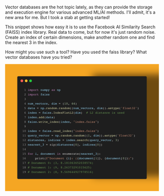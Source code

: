 Vector databases are the hot topic lately, as they can provide the storage and execution engine for various advanced ML/AI methods. I'll admit, it's a new area for me. But I took a stab at getting started!

This snippet shows how easy it is to use the Facebook AI Similarity Search (FAISS) index library. Real data to come, but for now it's just random noise. Create an index of certain dimensions, make another random one and find the nearest 3 in the index. 

How might you use such a tool? Have you used the faiss library? What vector databases have you tried?

<img src="../../static/0019.png" />